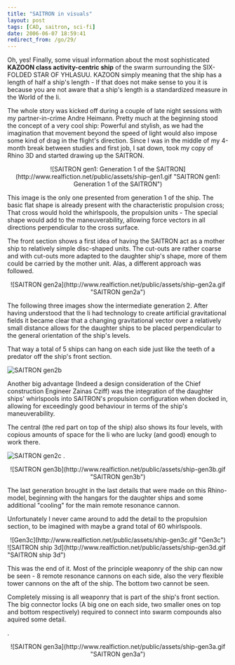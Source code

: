 ```yaml
---
title: "SAITRON in visuals"
layout: post
tags: [CAD, saitron, sci-fi]
date: 2006-06-07 18:59:41
redirect_from: /go/29/
---
```


Oh, yes! Finally, some visual information about the most sophisticated **KAZOON class activity-centric ship** of the swarm surrounding the SIX-FOLDED STAR OF YHLASUU. KAZOON simply meaning that the ship has a length of half a ship's length - If that does not make sense to you it is because you are not aware that a ship's length is a standardized measure in the World of the Ii.

<p>The whole story was kicked off during a couple of late night sessions with my partner-in-crime Andre Heimann. Pretty much at the beginning stood the concept of a very cool ship: Powerful and stylish, as we had the imagination that movement beyond the speed of light would also impose some kind of drag in the flight's direction. Since I was in the middle of my 4-month break between studies and first job, I sat down, took my copy of Rhino 3D and started drawing up the SAITRON.

<div style="text-align:center;">
![SAITRON gen1: Generation 1 of the SAITRON](http://www.realfiction.net/public/assets/ship-gen1.gif "SAITRON gen1: Generation 1 of the SAITRON")</div>

This image is the only one presented from generation 1 of the ship. The basic flat shape is already present with the characteristic propulsion cross; That cross would hold the whirlspools, the propulsion units - The special shape would add to the maneuverability, allowing force vectors in all directions perpendicular to the cross surface.

The front section shows a first idea of having the SAITRON act as a mother ship to relatively simple disc-shaped units. The cut-outs are rather coarse and with cut-outs more adapted to the daughter ship's shape, more of them could be carried by the mother unit. Alas, a different approach was followed.

<div style="text-align:center;">
![SAITRON gen2a](http://www.realfiction.net/public/assets/ship-gen2a.gif "SAITRON gen2a")</div>

The following three images show the intermediate generation 2. After having understood that the Ii had technology to create artificial gravitational fields it became clear that a changing gravitational vector over a relatively small distance allows	for the daughter ships to be placed perpendicular to the general orientation of the ship's levels. 

That way a total of 5 ships can hang on each side just like the teeth of a predator off the ship's front section.

![SAITRON gen2b](http://www.realfiction.net/public/assets/ship-gen2b.gif "SAITRON gen2b")

Another big advantage (Indeed a design consideration of the Chief construction Engineer Zainas Cziff) was the integration of the daughter ships'	whirlspools into SAITRON's propulsion configuration when docked in, allowing for exceedingly good behaviour in terms of the ship's maneuverability.

The central  (the red part on top of the ship) also shows its four levels, with copious amounts of space for the Ii who are lucky (and good) enough to work there.

![SAITRON gen2c](http://www.realfiction.net/public/assets/ship-gen2c.gif "SAITRON gen2c")
<span class="clearfix">.</span>
<div style="text-align:center;">
![SAITRON gen3b](http://www.realfiction.net/public/assets/ship-gen3b.gif "SAITRON gen3b")
</div>

The last generation brought in the last details that were made on this Rhino-model, beginning with the hangars for the daughter ships and some additional &quot;cooling&quot; for the main remote resonance cannon.

Unfortunately I never came around to add the detail to the propulsion section, to be imagined with maybe a grand total of 60 whirlspools.

<div style="text-align:center;">
![Gen3c](http://www.realfiction.net/public/assets/ship-gen3c.gif "Gen3c")
</div>
![SAITRON ship 3d](http://www.realfiction.net/public/assets/ship-gen3d.gif "SAITRON ship 3d")

This was the end of it. Most of the principle weaponry of the ship can now be seen - 8 remote resonance cannons on each side, also the very flexible tower cannons on the aft of the ship. The bottom two cannot be seen. 

Completely missing is all weaponry that is part of the ship's front section. The big connector locks (A big one on each side, two smaller ones on top and bottom respectively) required to connect into swarm compounds also aquired some detail.

<span class="clearfix">.</span>
<div style="text-align:center;">
![SAITRON gen3a](http://www.realfiction.net/public/assets/ship-gen3a.gif "SAITRON gen3a")</div>